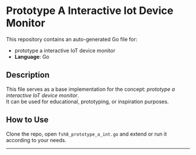 # Prototype A Interactive Iot Device Monitor

This repository contains an auto-generated Go file for:

- prototype a interactive IoT device monitor
- **Language**: Go

## Description

This file serves as a base implementation for the concept: *prototype a interactive IoT device monitor*.  
It can be used for educational, prototyping, or inspiration purposes.

## How to Use

Clone the repo, open `fsh8_prototype_a_int.go` and extend or run it according to your needs.

---


